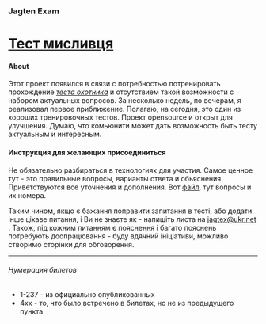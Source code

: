 ### Jagten Exam
# [Тест мисливця](https://jagtex.blogspot.com/)

#### About
Этот проект появился в связи с потребностью потренировать прохождение [_теста охотника_](https://jagtex.blogspot.com/) и отсутствием такой возможности с набором актуальных вопросов. За несколько недель, по вечерам, я реализовал первое приближение. Полагаю, на сегодня, это один из хороших тренировочных тестов. Проект opensource и открыт для улучшения. Думаю, что комьюнити может дать возможность быть тесту актуальным и интересным.

#### Инструкция для желающих присоединиться
Не обязательно разбираться в технологиях для участия. Самое ценное тут - это правильные вопросы, варианты ответа и обьяснения. Приветствуются все уточнения и дополнения. Вот [файл](https://github.com/Olezha/jagtex/blob/master/quiz/test.xml), тут вопросы и их номера.

Таким чином, якщо є бажання поправити запитання в тесті, або додати інше цікаве питання, і Ви не знаєте як - напишіть листа на jagtex@ukr.net . Також, під кожним питанням є пояснення і багато пояснень потребують доопрацювання - буду вдячний ініціативи, можливо створимо сторінки для обговорення.

---

###### Нумерация билетов
- 1-237 - из официально опубликованных
- 4xx - то, что было встречено в билетах, но не из предыдущего пункта

